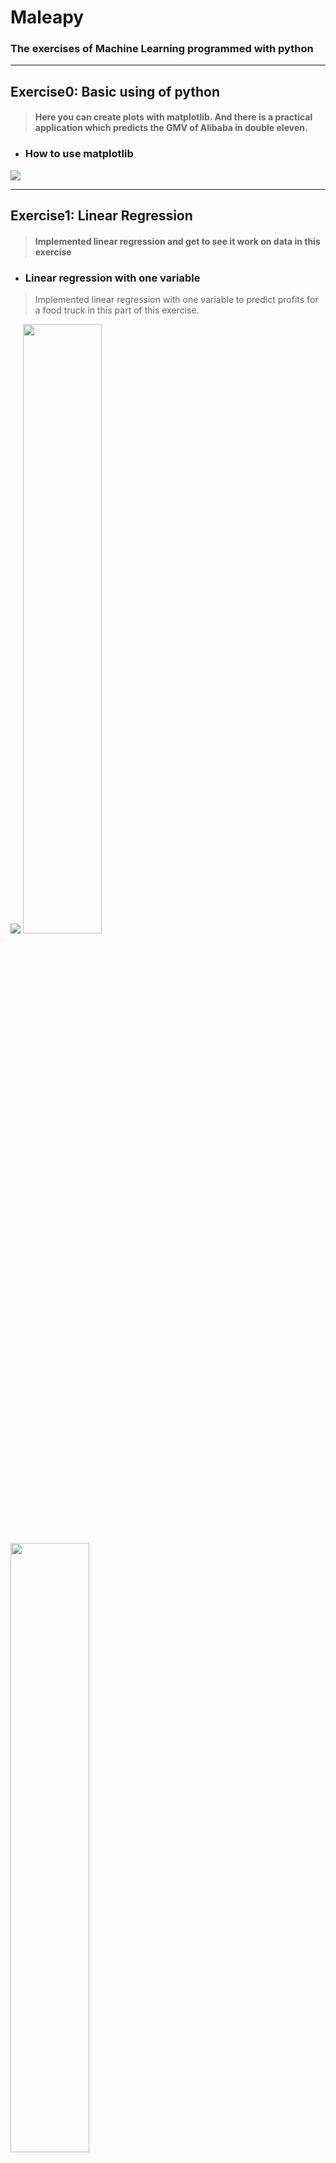 # Maleapy
### The exercises of Machine Learning   programmed with python

---

## Exercise0: Basic using of python
> #### Here you can create plots with matplotlib. And there is a practical application which predicts the GMV of Alibaba in double eleven. 

* ### How to use matplotlib
![](imgdocs/images/ex0_aligmv1.png)

---

## Exercise1: Linear Regression
> #### Implemented linear regression and get to see it work on data in this exercise

* ### Linear regression with one variable
> Implemented linear regression with one variable to predict profits for a food truck in this part of this exercise.

![](imgdocs/images/ex1_one1.png)
<img src="imgdocs/images/ex1_one2.png" width="50%"/><img src="imgdocs/images/ex1_one3.png" width="50%"/>

* ### Linear regression with multiple variables
> Implemented linear regression with multiple variables to predict profits for a food truck In this part of this exercise. The following pictuer is a curve of cost function.

![](imgdocs/images/ex1_two1.png)

---

## Exercise2: Logistic Regression
> #### Implemented logistic regression and apply it to two different datasets in this exercise.

* ### Unregularized Logistic Regression
> This exercise will program logstic regression to build a classification model that estimates an applicant’s probability of admission based the scores from those two exams. 

![](imgdocs/images/ex2_one1.png)

* ### Regularized Logistic Regression
> This exercise will implement regularized logistic regression to predict whether microchips from a fabrication plant passes quality assurance (QA).  

![](imgdocs/images/ex2_two1.png)

---

## Exercise3: Multi-class Classification and Neural Networks
> #### Implemented one-vs-all logistic regression and used neural networks whose parameters had been calculated to recognize hand-written digits.

* ### Multi-class Classification
> This part of the exercise extended the previous implemention of logistic regression and applied it to one-vs-all classification on recognizition of handwritten digits.

![](imgdocs/images/ex3_one1.png)

* ### Neural Networks
> This part of the exercise implemented a neural network to recognize handwritten digits using the same training set as before. The neural network can be able to represent complex models that form non-linear hypotheses. 

The accuracy rate of neural network on training set is :
![](imgdocs/images/ex3_two1.png)

showed predictions dynamicly (animate.py):

![](imgdocs/images/ex3_two2.gif)

---

## Exercise4: Neural Networks Learning
> #### Implemented the backpropagation algorithm for neural networks and applied it to the task of hand-written digit recognition.

* ### Regularized cost function
> Implemented and tested the regularized cost function and feedforward propagation.

![](imgdocs/images/ex4_one1.png)

Selected 100 pictures to predict and showed results dynamicly (animate.py):

![](imgdocs/images/ex4_one2.gif)

* ### Backpropagation
> Implemented the backpropagation algorithm to compute the gradient for the neural network cost function. And then performed gradient checking to validate backpropagation.

This the the result of gradient checking:

![](imgdocs/images/ex4_two1.png)

At last we get parameters and the accuracy rate with these parameters:

![](imgdocs/images/ex4_two2.png)

---

## Exercise5: Regularized Linear Regression and Bias v.s. Variance
> #### implement regularized linear regression and use it to study models with different bias-variance properties.

* ### Regularized Linear Regression
> Implemented regularized linear regression to predict the amount of water flowing out of a dam using the change of water level in a reservoir. 

![](imgdocs/images/ex5_one1.png)

* ### Bias-variance
> An important concept in machine learning is the bias-variance tradeoff. Models with high bias are not complex enough for the data and tend to underfit, while models with high variance overfit to the training data. In this part of the exercise, I ploted training and test errors on a learning curve to diagnose bias-variance problems.

![](imgdocs/images/ex5_two1.png)

* ### Polynomial regression
> The problem with our linear model was that it was too simple for the data and resulted in underfitting (high bias). In this part of the exercise, I addressed this problem by adding more features using polynomial regression.

Polynomial fit, λ = 1 (It did't fit well):
![](imgdocs/images/ex5_three1.png)

Polynomial learning curve, λ = 0 (overfitting (high-variance)):
![](imgdocs/images/ex5_three2.png)

Selecting λ using a cross validation set:
(A good choice of λ=1 can provide a good fit to the data.)
![](imgdocs/images/ex5_three3.png)

---

## Exercise6: Support Vector Machines
> #### Implemented support vector machines (SVMs), and then used it to build a spam classifier.

* ### Support Vector Machines
> Implemented support vector machines (SVMs) and used it with various example 2D datasets. Experimenting with these datasets helped me gain an intuition of how SVMs work and how to use a Gaussian kernel with SVMs.  

Different values of the C parameter with linear kernel SVMs.
![](imgdocs/images/ex6_one1.png)

Used Gaussian Kernel SVMs to do non-linear classification.
![](imgdocs/images/ex6_two1.png)

Used the cross validation set Xval, yval to determine the best C and σ parameter to use:

![](imgdocs/images/ex6_three0.png)
![](imgdocs/images/ex6_three2.png)

Used the best C and σ parameter to plot the boudary

![](imgdocs/images/ex6_three1.png)

* ### Spam Classification
> Many email services today provide spam filters that are able to classify emails into spam and non-spam email with high accuracy. In this part of the exercise, I used SVMs to build my own spam filter. 

The accuracy of model on training dataset and test dataset repsectively.
![](imgdocs/images/ex6_four1.png)

---

## Exercise7: K-means Clustering and Principal Component Analysis
> #### Implemented the K-means clustering algorithm and apply it to compress an image.And used principal component analysis to find a low-dimensional representation of face images.

* ### K-means Clustering
> Implemented the K-means algorithm and use it for image compression.

Runned the K-means algorithm on a toy 2D dataset
![](imgdocs/images/ex7_one1.png)

Applied K-means to image compression
![](imgdocs/images/ex7_two1.png)

* ### Principal Component Analysis
> Implemented principal component analysis (PCA) and used it to perform dimensionality reduction. 

Experimented with an example 2D dataset to get intuition on how PCA works:
![](imgdocs/images/ex7_three1.png)

* ### Use PCA on face image dataset
> Runned PCA on face images to see how it can be used in practice for dimension reduction.

Original face images 
![](imgdocs/images/ex7_four1.png)

Normalized face images
![](imgdocs/images/ex7_four2.png)

Dimension reduced  face images 
![](imgdocs/images/ex7_four3.png)

Reconstructed face images 
![](imgdocs/images/ex7_four4.png)

___

## Exercise8: Anomaly Detection and Recommender Systems
> #### Implemented the anomaly detection algorithm and apply it to detect failing servers on a network. And then implemented collaborative filtering to build a recommender system for movies. 

* ### Anomaly detection
> Implemented an anomaly detection algorithm to detect
anomalous behavior in server computers. 

Estimated parameters for a Gaussian and selected the threshold:
![](imgdocs/images/ex8_one1.png)

The Gaussian distribution contours of the distribution fit to the dataset:
![](imgdocs/images/ex8_one2.png)

Runned the implemented anomaly detection algorithm on a more realistic dataset:
![](imgdocs/images/ex8_two1.png)

* ### Recommender Systems
> Implemented the collaborative filtering learning algorithm and applied it to a dataset of movie ratings. This dataset
consists of ratings on a scale of 1 to 5. The dataset has nu = 943 users, and nm = 1682 movies.

Implemented cost function and gradient:
![](imgdocs/images/ex8_three1.png)
![](imgdocs/images/ex8_three2.png)

Trained the algorithm to make movie recommendations:
![](imgdocs/images/ex8_four1.png)
